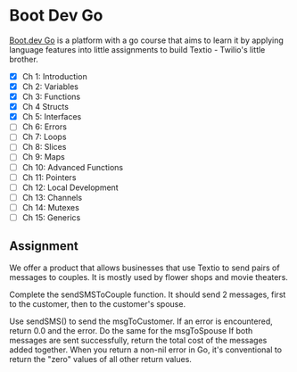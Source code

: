 # Boot Dev Go

[Boot.dev Go](boot.dev) is a platform with a go course that aims to learn it by applying language features into little assignments to build Textio - Twilio's little brother. 

- [x] Ch 1: Introduction
- [x] Ch 2: Variables
- [x] Ch 3: Functions
- [x] Ch 4 Structs
- [x] Ch 5: Interfaces
- [ ] Ch 6: Errors
- [ ] Ch 7: Loops
- [ ] Ch 8: Slices
- [ ] Ch 9: Maps
- [ ] Ch 10: Advanced Functions
- [ ] Ch 11: Pointers
- [ ] Ch 12: Local Development
- [ ] Ch 13: Channels
- [ ] Ch 14: Mutexes
- [ ] Ch 15: Generics

## Assignment

We offer a product that allows businesses that use Textio to send pairs of messages to couples. It is mostly used by flower shops and movie theaters.

Complete the sendSMSToCouple function. It should send 2 messages, first to the customer, then to the customer's spouse.

Use sendSMS() to send the msgToCustomer. If an error is encountered, return 0.0 and the error.
Do the same for the msgToSpouse
If both messages are sent successfully, return the total cost of the messages added together.
When you return a non-nil error in Go, it's conventional to return the "zero" values of all other return values.